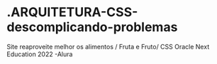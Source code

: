 # .ARQUITETURA-CSS-descomplicando-problemas
Site reaproveite melhor os alimentos / Fruta e Fruto/ CSS
Oracle Next Education 2022 -Alura
